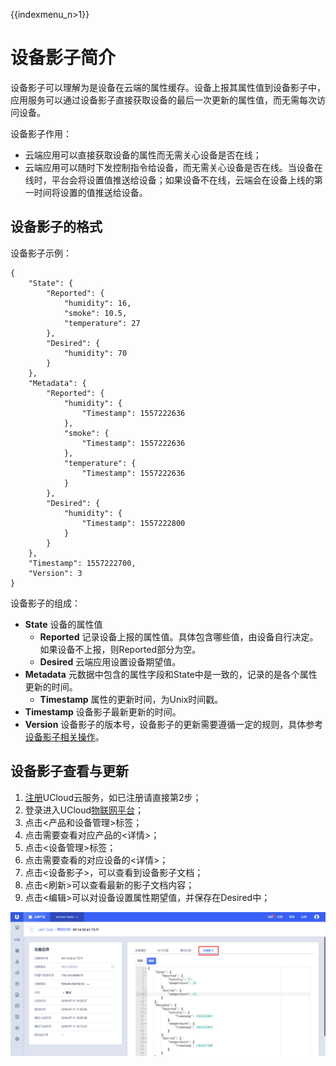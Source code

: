 {{indexmenu_n>1}}


# 设备影子简介
设备影子可以理解为是设备在云端的属性缓存。设备上报其属性值到设备影子中，应用服务可以通过设备影子直接获取设备的最后一次更新的属性值，而无需每次访问设备。

设备影子作用：
- 云端应用可以直接获取设备的属性而无需关心设备是否在线；
- 云端应用可以随时下发控制指令给设备，而无需关心设备是否在线。当设备在线时，平台会将设置值推送给设备；如果设备不在线，云端会在设备上线的第一时间将设置的值推送给设备。



## 设备影子的格式

设备影子示例：
```
{
	"State": {
		"Reported": {
			"humidity": 16,
			"smoke": 10.5,
			"temperature": 27
		},
		"Desired": {
		    "humidity": 70
		}
	},
	"Metadata": {
		"Reported": {
			"humidity": {
				"Timestamp": 1557222636
			},
			"smoke": {
				"Timestamp": 1557222636
			},
			"temperature": {
				"Timestamp": 1557222636
			}
		},
		"Desired": {
		    "humidity": {
				"Timestamp": 1557222800
			}
		}
	},
	"Timestamp": 1557222700,
	"Version": 3
}
```

设备影子的组成：
- **State** 设备的属性值
  - **Reported**  记录设备上报的属性值。具体包含哪些值，由设备自行决定。如果设备不上报，则Reported部分为空。
  - **Desired**   云端应用设置设备期望值。
- **Metadata** 元数据中包含的属性字段和State中是一致的，记录的是各个属性更新的时间。
  - **Timestamp** 属性的更新时间，为Unix时间戳。
- **Timestamp**  设备影子最新更新的时间。
- **Version**   设备影子的版本号，设备影子的更新需要遵循一定的规则，具体参考[设备影子相关操作]()。



## 设备影子查看与更新

1. [注册](https://passport.ucloud.cn/#register)UCloud云服务，如已注册请直接第2步；
2. 登录进入UCloud[物联网平台](https://console.ucloud.cn/iot)；
3. 点击<产品和设备管理>标签；
4. 点击需要查看对应产品的<详情>；
5. 点击<设备管理>标签；
6. 点击需要查看的对应设备的<详情>；
7. 点击<设备影子>，可以查看到设备影子文档；
8. 点击<刷新>可以查看最新的影子文档内容；
9. 点击<编辑>可以对设备设置属性期望值，并保存在Desired中；

![设备影子文档](../../images/设备影子文档.png)